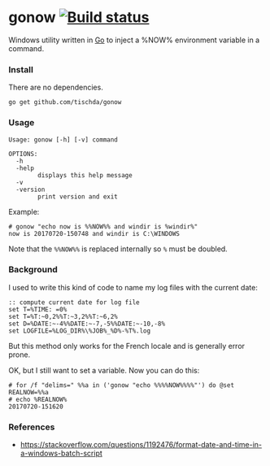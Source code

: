 ﻿# gonow [![Build status](https://ci.appveyor.com/api/projects/status/apwc7sg9sak0syjx?svg=true)](https://ci.appveyor.com/project/tischda/gonow)

Windows utility written in [Go](https://www.golang.org) to inject a %NOW% environment variable in a command.

### Install

There are no dependencies.

~~~
go get github.com/tischda/gonow
~~~

### Usage

~~~
Usage: gonow [-h] [-v] command

OPTIONS:
  -h
  -help
        displays this help message
  -v
  -version
        print version and exit
~~~

Example:

~~~
# gonow "echo now is %%NOW%% and windir is %windir%"
now is 20170720-150748 and windir is C:\WINDOWS
~~~

Note that the `%%NOW%%` is replaced internally so `%` must be doubled.

### Background

I used to write this kind of code to name my log files with the current date: 

~~~
:: compute current date for log file
set T=%TIME: =0%
set T=%T:~0,2%%T:~3,2%%T:~6,2%
set D=%DATE:~-4%%DATE:~-7,-5%%DATE:~-10,-8%
set LOGFILE=%LOG_DIR%\%JOB%_%D%-%T%.log
~~~

But this method only works for the French locale and is generally error prone.

OK, but I still want to set a variable. Now you can do this:

~~~
# for /f "delims=" %%a in ('gonow "echo %%%%NOW%%%%"') do @set REALNOW=%%a
# echo %REALNOW%
20170720-151620
~~~

### References

* https://stackoverflow.com/questions/1192476/format-date-and-time-in-a-windows-batch-script

